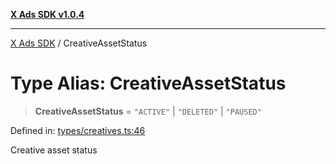 [**X Ads SDK v1.0.4**](../README.md)

***

[X Ads SDK](../globals.md) / CreativeAssetStatus

# Type Alias: CreativeAssetStatus

> **CreativeAssetStatus** = `"ACTIVE"` \| `"DELETED"` \| `"PAUSED"`

Defined in: [types/creatives.ts:46](https://github.com/kage1020/x-ads-sdk/blob/main/src/types/creatives.ts#L46)

Creative asset status
